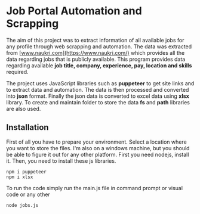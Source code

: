 # Job Portal Automation and Scrapping

The aim of this project was to extract information of all available jobs for any profile through web scrapping and automation. The data was extracted from [www.naukri.com](https://www.naukri.com/)  which provides all the data regarding jobs that is publicly available. This program provides data regarding available **job title, company, experience, pay, location and skills** required.

The project uses JavaScript libraries such as **puppeteer** to get site links and to extract data and automation. The data is then processed and converted into **json** format. Finally the json data is converted to excel data using **xlsx** library. To create and maintain folder to store the data **fs** and **path** libraries are also used.

## Installation
First of all you have to prepare your environment. Select a location where you want to store the files. I'm also on a windows machine, but you should be able to figure it out for any other platform. First you need nodejs, install it. Then, you need to install these js libraries.

    npm i puppeteer
    npm i xlsx

To run the code simply run the main.js file in command prompt or visual code or any other 

    node jobs.js